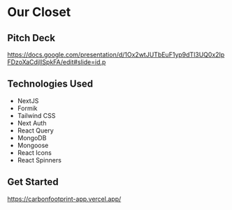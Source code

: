 # Our Closet

## Pitch Deck

https://docs.google.com/presentation/d/1Ox2wtJUTbEuF1yp9dTl3UQ0x2IpFDzoXaCdjlISpkFA/edit#slide=id.p

## Technologies Used

- NextJS
- Formik
- Tailwind CSS
- Next Auth
- React Query
- MongoDB
- Mongoose
- React Icons
- React Spinners

## Get Started

https://carbonfootprint-app.vercel.app/
